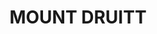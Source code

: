 ---
lastmod: '2025-04-06T06:05:20+00:00'
latitude: -33.756443
layout: suburb
longitude: 150.810246
postcode: '2770'
state: NSW
title: MOUNT DRUITT
url: /nsw/mount-druitt/
---
